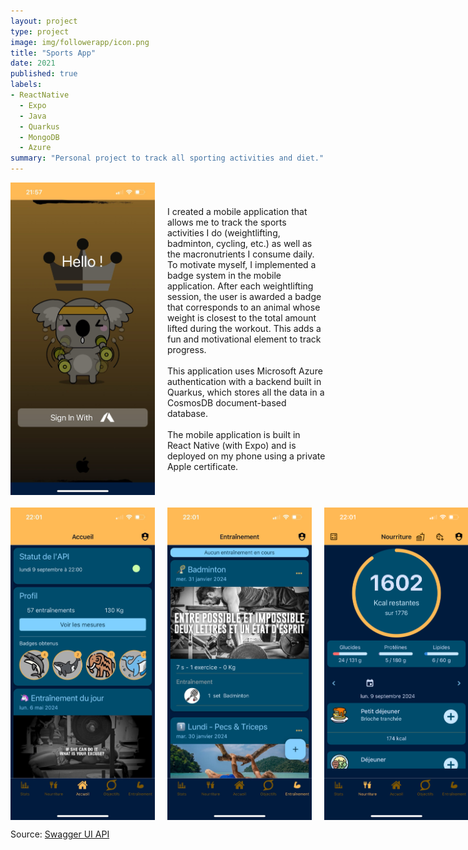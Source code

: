 ```yaml
---
layout: project
type: project
image: img/followerapp/icon.png
title: "Sports App"
date: 2021
published: true
labels:
- ReactNative
  - Expo
  - Java
  - Quarkus
  - MongoDB
  - Azure
summary: "Personal project to track all sporting activities and diet."
---
```


<div style="display: flex; align-items: center;">
  <img class="img-fluid" style="height: 500px; margin-right: 20px;" src="../img/followerapp/login.jpeg">
  <p style="flex: 1;">I created a mobile application that allows me to track the sports 
activities I do (weightlifting, badminton, cycling, etc.) as well as the macronutrients 
I consume daily. To motivate myself, I implemented a badge system in the mobile application. 
After each weightlifting session, the user is awarded a badge that corresponds to 
an animal whose weight is closest to the total amount lifted during the workout. 
This adds a fun and motivational element to track progress.<br/><br/>This application 
uses Microsoft Azure authentication with a backend built in Quarkus, 
which stores all the data in a CosmosDB document-based database.
<br/><br/>The mobile application is built in React Native 
(with Expo) and is deployed on my phone using a private Apple certificate.</p>
</div>

<div style="display: flex; align-items: center;">
  <img class="img-fluid" style="height: 500px; margin-right: 20px; margin-top: 20px;" src="../img/followerapp/home.jpeg">
  <img class="img-fluid" style="height: 500px; margin-right: 20px; margin-top: 20px;" src="../img/followerapp/trainings.jpeg">
  <img class="img-fluid" style="height: 500px; margin-right: 20px; margin-top: 20px;" src="../img/followerapp/food.png">
</div>

Source: [Swagger UI API](https://follower-dev.azurewebsites.net/swagger-ui/)







